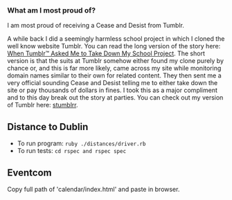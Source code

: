 ### What am I most proud of?

I am most proud of receiving a Cease and Desist from Tumblr.

A while back I did a seemingly harmless school project in which I cloned the well
know website Tumblr. You can read the long version of the story here: [When Tumblr™ Asked Me to Take Down My School Project](https://www.linkedin.com/pulse/when-tumblr-asked-me-take-down-my-school-project-kat-telles?trk=pulse_spock-articles).
The short version is that the suits at Tumblr somehow either found my clone purely by chance or,
and this is far more likely, came across my site while monitoring domain names similar to their
own for related content. They then sent me a very official sounding Cease and Desist telling me to
either take down the site or pay thousands of dollars in fines. I took this as a major compliment
and to this day break out the story at parties. You can check out my version of Tumblr here: [stumblrr](http://stumblrr.com/).

## Distance to Dublin
* To run program: `ruby ./distances/driver.rb`
* To run tests: `cd rspec and rspec spec`

## Eventcom
  Copy full path of 'calendar/index.html' and paste in browser.
